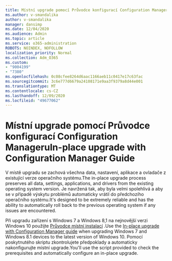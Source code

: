 ```yaml
---
title: Místní upgrade pomocí Průvodce konfigurací Configuration Manageru
ms.author: v-smandalika
author: v-smandalika
manager: dansimp
ms.date: 12/04/2020
ms.audience: Admin
ms.topic: article
ms.service: o365-administration
ROBOTS: NOINDEX, NOFOLLOW
localization_priority: Normal
ms.collection: Adm_O365
ms.custom:
- "9004199"
- "7380"
ms.openlocfilehash: 0c08cfee8264d6aac1166aeb11c0417e17c63fac
ms.sourcegitcommit: 3c6e777d6679a24108171e9aa3f9379a8d44e001
ms.translationtype: MT
ms.contentlocale: cs-CZ
ms.lasthandoff: 12/09/2020
ms.locfileid: "49677062"
---
```

# <a name="in-place-upgrade-with-configuration-manager-guide"></a><span data-ttu-id="17729-102">Místní upgrade pomocí Průvodce konfigurací Configuration Manageru</span><span class="sxs-lookup"><span data-stu-id="17729-102">In-place upgrade with Configuration Manager Guide</span></span>

<span data-ttu-id="17729-103">V místě upgradu se zachová všechna data, nastavení, aplikace a ovladače z existující verze operačního systému.</span><span class="sxs-lookup"><span data-stu-id="17729-103">The in-place upgrade process preserves all data, settings, applications, and drivers from the existing operating system version.</span></span> <span data-ttu-id="17729-104">Je navržená tak, aby byla velmi spolehlivá a aby se v případě výskytu problémů automaticky vrátil do předchozího operačního systému.</span><span class="sxs-lookup"><span data-stu-id="17729-104">It's designed to be extremely reliable and has the ability to automatically roll back to the previous operating system if any issues are encountered.</span></span>

<span data-ttu-id="17729-105">Při upgradu zařízení s Windows 7 a Windows 8,1 na nejnovější verzi Windows 10 použijte [Průvodce místní instalací](https://admin.microsoft.com/adminportal/home#/win10upgrade) .</span><span class="sxs-lookup"><span data-stu-id="17729-105">Use the [In-place upgrade with Configuration Manager guide](https://admin.microsoft.com/adminportal/home#/win10upgrade) when upgrading Windows 7 and Windows 8.1 devices to the latest version of Windows 10.</span></span> <span data-ttu-id="17729-106">Pomocí poskytnutého skriptu zkontrolujete předpoklady a automaticky nakonfigurujte místní upgrade.</span><span class="sxs-lookup"><span data-stu-id="17729-106">You'll use the script provided to check the prerequisites and automatically configure an in-place upgrade.</span></span>